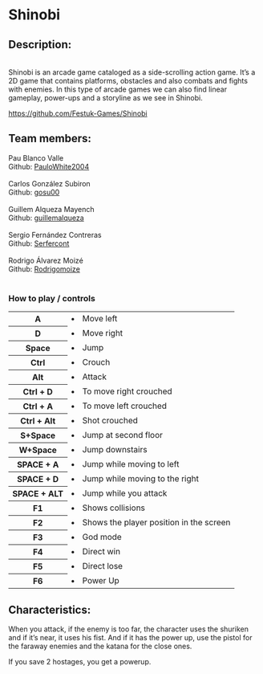 # Shinobi
<h2>Description:</h2> 

<br>Shinobi is an arcade game cataloged as a side-scrolling action game. It’s a 2D game that contains platforms, obstacles and also combats and fights with enemies. In this type of arcade games we can also find linear gameplay, power-ups and a storyline as we see in Shinobi.</br>

https://github.com/Festuk-Games/Shinobi

<h2>Team members:</h2>
<tr>
        <td>
            Pau Blanco Valle
            <br>Github: <a href="https://github.com/PauloWhite2004">PauloWhite2004</a></br>
            <br></div>
        </td>
        <td>
            Carlos González Subiron
            <br>Github: <a href="https://github.com/gosu00">gosu00</a></br>
            <br></div>
        </td>
        <td>
            Guillem Alqueza Mayench
            <br>Github: <a href="https://github.com/guillemalqueza">guillemalqueza</a></br>
            <br></div>
        </td>
        <td>
            Sergio Fernández Contreras
            <br>Github: <a href="https://github.com/Serfercont">Serfercont</a></br>
            <br></div>
        </td>
        <td>
            Rodrigo Álvarez Moizé
            <br>Github: <a href="https://github.com/Rodrigomoize">Rodrigomoize</a></br>
            <br></div>
        </td>
        
<h3>How to play / controls</h3>
<table>
    <tr>
        <th>A </th>
        <td>
            <li>Move left</li>
        </td>
    </tr>
    <tr>
        <th>D</th>
        <td>
            <li> Move right</li>
        </td>
    </tr>
    <tr>
        <th>Space</th>
        <td>
            <li>Jump</li>
        </td>
    </tr>
    <tr>
        <th>Ctrl</th>
        <td>
            <li>Crouch</li>
        </td>
    </tr>
    <tr>
        <th>Alt</th>
        <td>
             <li>Attack</li>
        </td>
    </tr>
    <tr>
        <th>Ctrl + D</th>
        <td>       
            <li>To move right crouched</li>
        </td>
    </tr>
    <tr>
        <th>Ctrl + A</th>
        <td>       
            <li>To move left crouched</li>
        </td>
    </tr>
    <tr>
        <th>Ctrl + Alt</th>
        <td>       
            <li>Shot crouched</li>
        </td>
    </tr>
    <tr>
        <th>S+Space</th>
        <td>       
            <li>Jump at second floor</li>
        </td>
    </tr>
    <tr>
        <th>W+Space</th>
        <td>       
            <li>Jump downstairs</li>
        </td>
    </tr>
    <tr>
        <th>SPACE + A </th>
        <td>       
            <li>Jump while moving to left</li>
        </td>
    </tr>
    <tr>
        <th>SPACE + D</th>
        <td>       
            <li>Jump while moving to the right</li>
        </td>
    </tr>
    <tr>
        <th>SPACE + ALT</th>
        <td>       
            <li>Jump while you attack</li>
        </td>
    </tr>
    <tr>
        <th>F1</th>
        <td>       
            <li>Shows collisions</li>
        </td>
    </tr>
    <tr>
        <th>F2</th>
        <td>       
            <li>Shows the player position in the screen</li>
        </td>
    </tr>
    <tr>
        <th>F3</th>
        <td>       
            <li>God mode</li>
        </td>
    </tr>
    <tr>
        <th>F4</th>
        <td>       
            <li>Direct win</li>
        </td>
    </tr>
    <tr>
        <th>F5</th>
        <td>       
            <li>Direct lose</li>
        </td>
    </tr>
        <tr>
        <th>F6</th>
        <td>       
            <li>Power Up</li>
        </td>
    </tr>
</table>

<h2>Characteristics:</h2>
When you attack, if the enemy is too far, the character uses the shuriken and if it’s near, it uses his fist.
And if it has the power up, use the pistol for the faraway enemies and the katana for the close ones.

If you save 2 hostages, you get a powerup.
